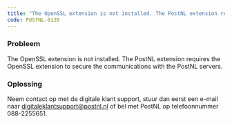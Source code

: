 ```yaml
---
title: "The OpenSSL extension is not installed. The PostNL extension requires the OpenSSL extension to secure the communications with the PostNL servers."
code: POSTNL-0135
---
```


<div class="columnLayout single" data-layout="single">
<div class="cell normal" data-type="normal">
<div class="innerCell">
<p><h3>Probleem</h3></p><p>The OpenSSL extension is not installed. The PostNL extension requires the OpenSSL extension to secure the communications with the PostNL servers.</p><p><h3>Oplossing</h3></p><p>Neem contact op met de digitale klant support, stuur dan eerst een e-mail naar <a href="mailto:digitaleklantsupport@postnl.nl" class="external-link" rel="nofollow">digitaleklantsupport@postnl.nl</a> of bel met PostNL op telefoonnummer 088-2255651.</p></div>
</div>
</div>
